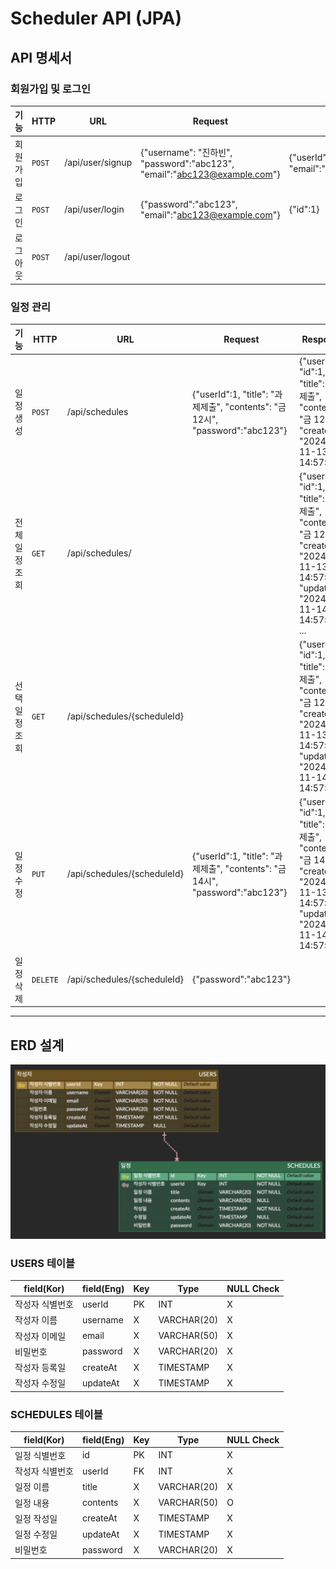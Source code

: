 # Scheduler API (JPA)

## API 명세서

### 회원가입 및 로그인
| 기능   | HTTP | URL              |Request| Response                                             | Status |
|------|------|------------------|--|------------------------------------------------------|--------|
| 회원가입 | `POST`| /api/user/signup |{"username": "진하빈", "password":"abc123", "email":"abc123@example.com"}| {"userId":1, "username":"진하빈", "email":"abc123@example.com"} |201|
| 로그인  | `POST`| /api/user/login  |{"password":"abc123", "email":"abc123@example.com"}| {"id":1}                                             |302|
| 로그아웃 | `POST`| /api/user/logout ||| 302    |

### 일정 관리
| 기능       | HTTP     | URL                         | Request                                                                 | Response                                                                                                                           | Status                       |
|----------|----------|-----------------------------|-------------------------------------------------------------------------|------------------------------------------------------------------------------------------------------------------------------------|------------------------------|
| 일정 생성    | `POST`   | /api/schedules              | {"userId":1, "title": "과제제출", "contents": "금 12시", "password":"abc123"} | {"userId":1, "id":1, "title":"과제제출", "contents": "금 12시", "createAt": "2024-11-13 14:57:59"}                                       | 201        / 400 bad request |
| 전체 일정 조회 | `GET`    | /api/schedules/             |                                                                         | {"userId":1, "id":1, "title":"과제제출", "contents": "금 12시", "createAt": "2024-11-13 14:57:59", "updateAt": "2024-11-14 14:57:59} ... | 200 ok / 404 not found       |
| 선택 일정 조회 | `GET`    | /api/schedules/{scheduleId} |                                                                         | {"userId":1, "id":1, "title":"과제제출", "contents": "금 12시", "createAt": "2024-11-13 14:57:59", "updateAt": "2024-11-14 14:57:59}     | 200 ok / 404 not found       |   
| 일정 수정    | `PUT`    | /api/schedules/{scheduleId} |   {"userId":1, "title": "과제제출", "contents": "금 14시", "password":"abc123"}                                                                      | {"userId":1, "id":1, "title":"과제제출", "contents": "금 14시", "createAt": "2024-11-13 14:57:59", "updateAt": "2024-11-14 14:57:59}     | 200 ok / 4xx error           |
| 일정 삭제    | `DELETE` | /api/schedules/{scheduleId} |   {"password":"abc123"}                                                                      | | 204 no content / 4xx error   |                             


---
## ERD 설계
![ERD](Scheduler_ERD.png)
### USERS 테이블
| field(Kor) | field(Eng) | Key | Type        |NULL Check|
|------------|------------|-----|-------------|--|
| 작성자 식별번호   | userId     | PK  | INT         |X|
| 작성자 이름     | username   | X   | VARCHAR(20) |X|
| 작성자 이메일    | email      | X   | VARCHAR(50) |X|
| 비밀번호       | password   | X   | VARCHAR(20) |X|
| 작성자 등록일    | createAt   | X   | TIMESTAMP   |X|
| 작성자 수정일    | updateAt   | X   | TIMESTAMP   |X|


### SCHEDULES 테이블
| field(Kor) | field(Eng) | Key | Type        | NULL Check |
|------------|------------|-----|-------------|------------|
| 일정 식별번호    | id         | PK  | INT         | X          |
| 작성자 식별번호   | userId     | FK  | INT         | X          |
| 일정 이름      | title      | X   | VARCHAR(20) | X          |
| 일정 내용      | contents   | X   | VARCHAR(50) | O          |
| 일정 작성일     | createAt   | X   | TIMESTAMP   | X          |
| 일정 수정일     | updateAt   | X   | TIMESTAMP   | X          |
| 비밀번호       | password   | X   | VARCHAR(20)   | X          |

